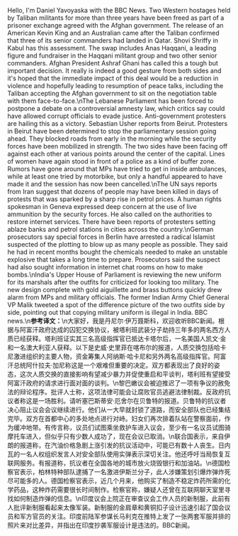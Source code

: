 Hello, I'm Daniel Yavoyaska with the BBC News. Two Western hostages held by Taliban militants for more than three years have been freed as part of a prisoner exchange agreed with the Afghan government. The release of an American Kevin King and an Australian came after the Taliban confirmed that three of its senior commanders had landed in Qatar. Shovi Shriffy in Kabul has this assessment. The swap includes Anas Haqqani, a leading figure and fundraiser in the Haqqani militant group and two other senior commanders. Afghan President Ashraf Ghani has called this a tough but important decision. It really is indeed a good gesture from both sides and it's hoped that the immediate impact of this deal would be a reduction in violence and hopefully leading to resumption of peace talks, including the Taliban accepting the Afghan government to sit on the negotiation table with them face-to-face.\nThe Lebanese Parliament has been forced to postpone a debate on a controversial amnesty law, which critics say could have allowed corrupt officials to evade justice. Anti-government protesters are hailing this as a victory. Sebastian Usher reports from Beirut. Protesters in Beirut have been determined to stop the parliamentary session going ahead. They blocked roads from early in the morning while the security forces have been mobilized in strength. The two sides have been facing off against each other at various points around the center of the capital. Lines of women have again stood in front of a police as a kind of buffer zone. Rumors have gone around that MPs have tried to get in inside ambulances, while at least one tried by motorbike, but only a handful appeared to have made it and the session has now been cancelled.\nThe UN says reports from Iran suggest that dozens of people may have been killed in days of protests that was sparked by a sharp rise in petrol prices. A human rights spokesman in Geneva expressed deep concern at the use of live ammunition by the security forces. He also called on the authorities to restore internet services. There have been reports of protesters setting ablaze banks and petrol stations in cities across the country.\nGerman prosecutors say special forces in Berlin have arrested a radical Islamist suspected of the plotting to blow up as many people as possible. They said he had in recent months bought the chemicals needed to make an unstable explosive that takes a long time to prepare. Prosecutors said the suspect had also sought information in internet chat rooms on how to make bombs.\nIndia's Upper House of Parliament is reviewing the new uniform for its marshals after the outfits for criticized for looking too military. The new design complete with gold aiguillette and brass buttons quickly drew alarm from MPs and military officials. The former Indian Army Chief General VP Malik tweeted a spot of the difference picture of the two outfits side by side, pointing out that copying military uniform is illegal in India. BBC news.\n**参考译文：**\n大家好，我是丹尼尔·伊万聂斯科，欢迎收听BBC新闻。根据与阿富汗政府达成的囚犯交换协议，被塔利班武装分子劫持三年多的两名西方人质已经获释。塔利班证实其三名高级指挥官已抵达卡塔尔后，一名美国人凯文·金和一名澳大利亚人获释。以下是史威·史里菲在喀布尔的报道，人质交换包括哈卡尼激进组织的主要人物，资金筹集人阿纳斯·哈卡尼和另外两名高级指挥官。阿富汗总统阿什拉夫·加尼称这是一个艰难但重要的决定。双方都表现出了良好的姿态，这次人质交换的直接影响有望减少暴力并促使重启和平谈判，塔利班有望接受阿富汗政府的请求进行面对面的谈判。\n黎巴嫩议会被迫推迟了一项有争议的赦免法的辩论程序。批评人士称，这项法律可能会让腐败官员逃避法律制裁。反政府抗议者称这是一场胜利。请听塞巴斯蒂安·厄舍尔在贝鲁特的报道。贝鲁特的抗议者决心阻止议会会议继续进行。他们从一大早就封锁了道路，而安全部队也已经集结完毕。双方在首都中心的多处地点进行对峙。妇女们再次排着队站在警察面前，作为缓冲地带。有传言称，议员们试图乘坐救护车进入议会，至少有一名议员试图骑摩托车进入，但似乎只有少数人成功了，现在会议已取消。\n联合国表示，来自伊朗的报道称，在汽油价格急剧上涨引发的抗议活动中，可能已有数十人丧生。日内瓦的一名人权组织发言人对安全部队使用实弹表示深切关注。他还呼吁当局恢复互联网服务。有报道称，抗议者在全国各地的城市放火烧毁银行和加油站。\n德国检察官表示，柏林特种部队逮捕了一名激进伊斯兰分子，此人涉嫌策划引爆炸弹炸死尽可能多的人。德国检察官表示，近几个月来，他购买了制造不稳定炸药所需的化学药品，这种炸药需要很长时间制作。检察官称，嫌疑人还曾在互联网聊天室里寻找如何制造炸弹的信息。\n印度议会上院正在审查议会工作人员的新制服，此前有人批评新制服看起来太像军装。新制服的金肩章和黄铜扣子设计迅速引起了国会议员和军方官员的关注。印度前陆军参谋长马利克在推特上发了一张两套军服并排的照片来对比差异，并指出在印度抄袭军服设计是违法的。BBC新闻。
        